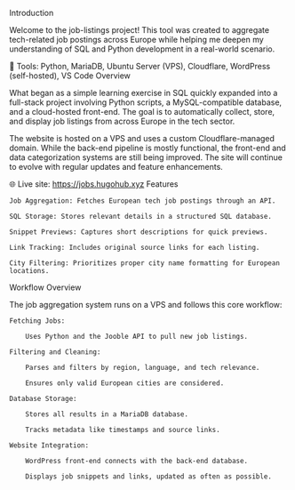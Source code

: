 Introduction

Welcome to the job-listings project! This tool was created to aggregate tech-related job postings across Europe while helping me deepen my understanding of SQL and Python development in a real-world scenario.

🔧 Tools: Python, MariaDB, Ubuntu Server (VPS), Cloudflare, WordPress (self-hosted), VS Code
Overview

What began as a simple learning exercise in SQL quickly expanded into a full-stack project involving Python scripts, a MySQL-compatible database, and a cloud-hosted front-end. The goal is to automatically collect, store, and display job listings from across Europe in the tech sector.

The website is hosted on a VPS and uses a custom Cloudflare-managed domain. While the back-end pipeline is mostly functional, the front-end and data categorization systems are still being improved. The site will continue to evolve with regular updates and feature enhancements.

🌐 Live site: https://jobs.hugohub.xyz
Features

    Job Aggregation: Fetches European tech job postings through an API.

    SQL Storage: Stores relevant details in a structured SQL database.

    Snippet Previews: Captures short descriptions for quick previews.

    Link Tracking: Includes original source links for each listing.

    City Filtering: Prioritizes proper city name formatting for European locations.

Workflow Overview

The job aggregation system runs on a VPS and follows this core workflow:

    Fetching Jobs:

        Uses Python and the Jooble API to pull new job listings.

    Filtering and Cleaning:

        Parses and filters by region, language, and tech relevance.

        Ensures only valid European cities are considered.

    Database Storage:

        Stores all results in a MariaDB database.

        Tracks metadata like timestamps and source links.

    Website Integration:

        WordPress front-end connects with the back-end database.

        Displays job snippets and links, updated as often as possible.

